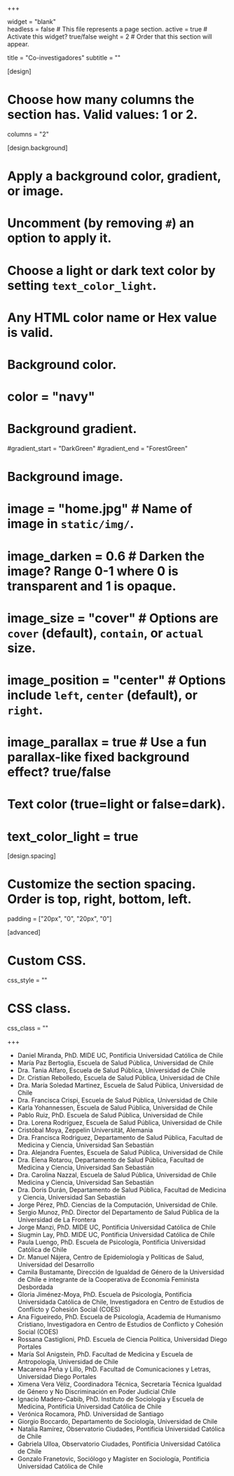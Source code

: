 +++

widget = "blank"  
headless = false  # This file represents a page section.
active = true  # Activate this widget? true/false
weight = 2  # Order that this section will appear.

title = "Co-investigadores"
subtitle = ""

[design]
  # Choose how many columns the section has. Valid values: 1 or 2.
  columns = "2"

[design.background]
  # Apply a background color, gradient, or image.
  #   Uncomment (by removing `#`) an option to apply it.
  #   Choose a light or dark text color by setting `text_color_light`.
  #   Any HTML color name or Hex value is valid.

  # Background color.
  # color = "navy"

  # Background gradient.
  #gradient_start = "DarkGreen"
  #gradient_end = "ForestGreen"

  # Background image.
  # image = "home.jpg"  # Name of image in `static/img/`.
  # image_darken = 0.6  # Darken the image? Range 0-1 where 0 is transparent and 1 is opaque.
  # image_size = "cover"  #  Options are `cover` (default), `contain`, or `actual` size.
  # image_position = "center"  # Options include `left`, `center` (default), or `right`.
  # image_parallax = true  # Use a fun parallax-like fixed background effect? true/false

  # Text color (true=light or false=dark).
  # text_color_light = true

[design.spacing]
  # Customize the section spacing. Order is top, right, bottom, left.
  padding = ["20px", "0", "20px", "0"]

[advanced]
 # Custom CSS.
 css_style = ""

 # CSS class.
 css_class = ""
 
+++

- Daniel Miranda, PhD. MIDE UC, Pontificia Universidad Católica de Chile
- María Paz Bertoglia, Escuela de Salud Pública, Universidad de Chile
- Dra. Tania Alfaro, Escuela de Salud Pública, Universidad de Chile
- Dr. Cristian Rebolledo, Escuela de Salud Pública, Universidad de Chile
- Dra. María Soledad Martinez, Escuela de Salud Pública, Universidad de Chile
- Dra. Francisca Crispi, Escuela de Salud Pública, Universidad de Chile
- Karla Yohannessen, Escuela de Salud Pública, Universidad de Chile
- Pablo Ruiz, PhD. Escuela de Salud Pública, Universidad de Chile
- Dra. Lorena Rodríguez, Escuela de Salud Pública, Universidad de Chile
- Cristóbal Moya, Zeppelin Universität, Alemania
- Dra. Francisca Rodriguez, Departamento de Salud Pública, Facultad de Medicina y Ciencia, Universidad San Sebastián
- Dra. Alejandra Fuentes, Escuela de Salud Pública, Universidad de Chile
- Dra. Elena Rotarou, Departamento de Salud Pública, Facultad de Medicina y Ciencia, Universidad San Sebastián
- Dra. Carolina Nazzal, Escuela de Salud Pública, Universidad de Chile
Medicina y Ciencia, Universidad San Sebastián
- Dra. Doris Durán, Departamento de Salud Pública, Facultad de Medicina y Ciencia, Universidad San Sebastián
- Jorge Pérez, PhD. Ciencias de la Computación, Universidad de Chile.
- Sergio Munoz, PhD. Director del Departamento de Salud Pública de la Universidad de La Frontera
- Jorge Manzi, PhD. MIDE UC, Pontificia Universidad Católica de Chile
- Siugmin Lay, PhD. MIDE UC, Pontificia Universidad Católica de Chile
- Paula Luengo, PhD. Escuela de Psicología, Pontificia Universidad Católica de Chile
- Dr. Manuel Nájera, Centro de Epidemiología y Políticas de Salud, Universidad del Desarrollo
- Camila Bustamante, Dirección de Igualdad de Género de la Universidad de Chile e integrante de la Cooperativa de Economía Feminista Desbordada
- Gloria Jiménez-Moya, PhD. Escuela de Psicología, Pontificia Universidada Católica de Chile, Investigadora en Centro de Estudios de Conflicto y Cohesión Social (COES)
- Ana Figueiredo, PhD. Escuela de Psicología, Academia de Humanismo Cristiano, Investigadora en Centro de Estudios de Conflicto y Cohesión Social (COES)
- Rossana Castiglioni, PhD. Escuela de Ciencia Política, Universidad Diego Portales
- María Sol Anigstein, PhD. Facultad de Medicina y Escuela de Antropología, Universidad de Chile
- Macarena Peña y Lillo, PhD. Facultad de Comunicaciones y Letras, Universidad Diego Portales
- Ximena Vera Véliz, Coordinadora Técnica, Secretaría Técnica Igualdad de Género y No Discriminación en Poder Judicial Chile
- Ignacio Madero-Cabib, PhD. Instituto de Sociología y Escuela de Medicina, Pontificia Universidad Católica de Chile
- Verónica Rocamora, PhD. Universidad de Santiago
- Giorgio Boccardo, Departamento de Sociología, Universidad de Chile
- Natalia Ramírez, Observatorio Ciudades, Pontificia Universidad Católica de Chile
- Gabriela Ulloa, Observatorio Ciudades, Pontificia Universidad Católica de Chile
- Gonzalo Franetovic, Sociólogo y Magíster en Sociología, Pontificia Universidad Católica de Chile
